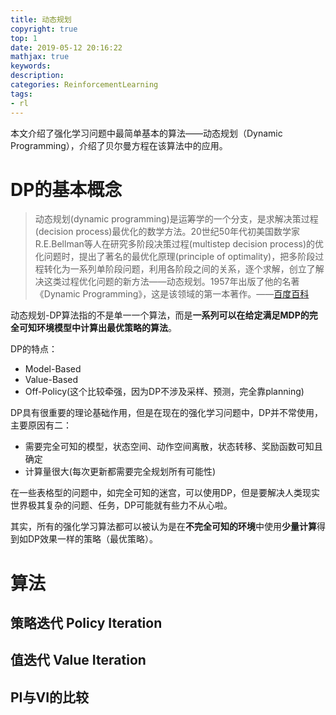 ```yaml
---
title: 动态规划
copyright: true
top: 1
date: 2019-05-12 20:16:22
mathjax: true
keywords: 
description: 
categories: ReinforcementLearning
tags:
- rl
---
```


本文介绍了强化学习问题中最简单基本的算法——动态规划（Dynamic Programming），介绍了贝尔曼方程在该算法中的应用。

<!--more-->

# DP的基本概念

> 动态规划(dynamic programming)是运筹学的一个分支，是求解决策过程(decision process)最优化的数学方法。20世纪50年代初美国数学家R.E.Bellman等人在研究多阶段决策过程(multistep decision process)的优化问题时，提出了著名的最优化原理(principle of optimality)，把多阶段过程转化为一系列单阶段问题，利用各阶段之间的关系，逐个求解，创立了解决这类过程优化问题的新方法——动态规划。1957年出版了他的名著《Dynamic Programming》，这是该领域的第一本著作。——[百度百科]([https://baike.baidu.com/item/%E5%8A%A8%E6%80%81%E8%A7%84%E5%88%92/529408?fr=aladdin](https://baike.baidu.com/item/动态规划/529408?fr=aladdin))

动态规划-DP算法指的不是单一一个算法，而是**一系列可以在给定满足MDP的完全可知环境模型中计算出最优策略的算法**。

DP的特点：

- Model-Based
- Value-Based
- Off-Policy(这个比较牵强，因为DP不涉及采样、预测，完全靠planning)

DP具有很重要的理论基础作用，但是在现在的强化学习问题中，DP并不常使用，主要原因有二：

- 需要完全可知的模型，状态空间、动作空间离散，状态转移、奖励函数可知且确定
- 计算量很大(每次更新都需要完全规划所有可能性)

在一些表格型的问题中，如完全可知的迷宫，可以使用DP，但是要解决人类现实世界极其复杂的问题、任务，DP可能就有些力不从心啦。

其实，所有的强化学习算法都可以被认为是在**不完全可知的环境**中使用**少量计算**得到如DP效果一样的策略（最优策略）。

# 算法



## 策略迭代 Policy Iteration



## 值迭代 Value Iteration



## PI与VI的比较



